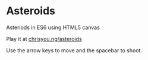 # Asteroids

Asteriods in ES6 using HTML5 canvas

Play it at [chrisyou.ng/asteroids](https://www.chrisyou.ng/asteroids)

Use the arrow keys to move and the spacebar to shoot.

